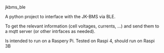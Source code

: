 jkbms_ble 

A python project to interface with the JK-BMS via BLE.

To get the relevant information (cell voltages, currents, ...) and
send them to a mqtt server (or other intrfaces as needed).

Is intended to run on a Raspery Pi.
Tested on Raspi 4, should run on Raspi 3B
